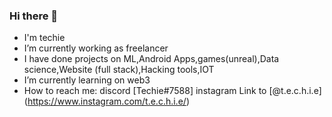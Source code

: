 ### Hi there 👋

- I'm techie
- I’m currently working as freelancer
- I have done projects on ML,Android Apps,games(unreal),Data science,Website (full stack),Hacking tools,IOT
- I’m currently learning on web3
- How to reach me: discord [Techie#7588] instagram Link to [@t.e.c.h.i.e] (https://www.instagram.com/t.e.c.h.i.e/) 


